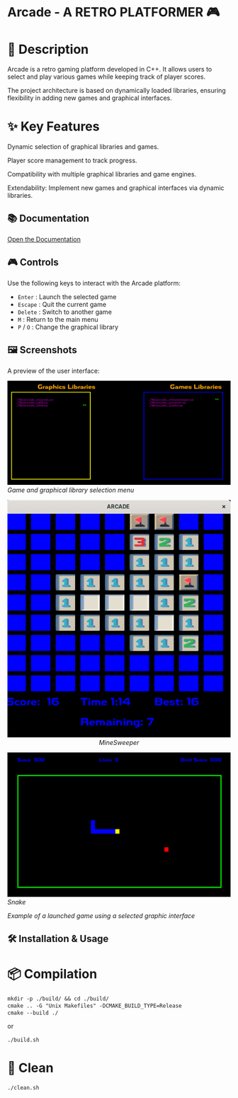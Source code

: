 # Arcade - A RETRO PLATFORMER 🎮

# 📝 Description

Arcade is a retro gaming platform developed in C++. It allows users to select and play various games while keeping track of player scores.

The project architecture is based on dynamically loaded libraries, ensuring flexibility in adding new games and graphical interfaces.

# ✨ Key Features

Dynamic selection of graphical libraries and games.

Player score management to track progress.

Compatibility with multiple graphical libraries and game engines.

Extendability: Implement new games and graphical interfaces via dynamic libraries.

## 📚 Documentation

[Open the Documentation](https://hugopoggetti.github.io/Arcade/doc/html/index.html)

## 🎮 Controls

Use the following keys to interact with the Arcade platform:

- `Enter` : Launch the selected game  
- `Escape` : Quit the current game  
- `Delete` : Switch to another game  
- `M` : Return to the main menu  
- `P` / `O` : Change the graphical library  

## 🖼️ Screenshots

A preview of the user interface:

![Screenshot 1](doc/gui.png)  
*Game and graphical library selection menu*

<p align="center">
  <img src="doc/minesweeper.png" alt="Menu Screenshot" width="600"/>
  <br>
  <em>MineSweeper</em>
</p>

![Screenshot 3](doc/snake.png)
*Snake*

*Example of a launched game using a selected graphic interface*

## 🛠️ Installation & Usage

# 📦 Compilation

```
mkdir -p ./build/ && cd ./build/
cmake .. -G "Unix Makefiles" -DCMAKE_BUILD_TYPE=Release 
cmake --build ./
```
or 
```
./build.sh
```

# 🧹 Clean 

```
./clean.sh
```
